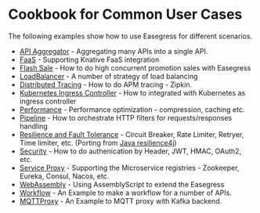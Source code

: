 # Cookbook for Common User Cases

The following examples show how to use Easegress for different scenarios.

- [API Aggregator](./api_aggregator.md) - Aggregating many APIs into a single API.
- [FaaS](./faas.md) - Supporting Knative FaaS integration
- [Flash Sale](./flash_sale.md) - How to do high concurrent promotion sales with Easegress
- [LoadBalancer](./load_balancer.md) - A number of strategy of load balancing 
- [Distributed Tracing](./distributed_tracing.md) - How to do APM tracing  - Zipkin.
- [Kubernetes Ingress Controller](./k8s_ingress_controller.md) - How to integrated with Kubernetes as ingress controller
- [Performance](./performance.md) - Performance optimization - compression, caching etc.
- [Pipeline](./pipeline.md) - How to orchestrate HTTP filters for requests/responses handling
- [Resilience and Fault Tolerance](./resilience.md) - Circuit Breaker, Rate Limiter, Retryer, Time limiter, etc. (Porting from [Java resilience4j](https://github.com/resilience4j/resilience4j))
- [Security](./security.md) - How to do authenication by Header, JWT, HMAC, OAuth2, etc.
- [Service Proxy](./service_proxy.md) - Supporting the Microservice  registries - Zookeeper, Eureka, Consul, Nacos, etc.
- [WebAssembly](./wasm.md) - Using AssemblyScript to extend the Easegress
- [Workflow](./workflow.md) - An Example to make a workflow for a number of APIs.
- [MQTTProxy](./mqtt_proxy.md) - An Example to MQTT proxy with Kafka backend. 
